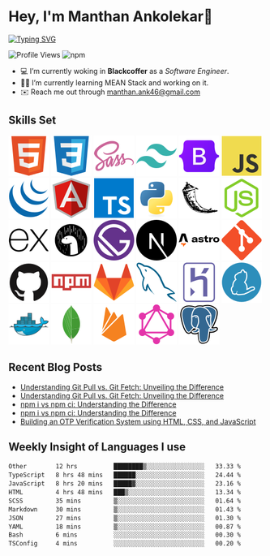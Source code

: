 # Hey, I'm Manthan Ankolekar👋

[![Typing SVG](https://readme-typing-svg.demolab.com?font=Fira+Code&pause=1000&width=435&lines=Front+End+Developer;Learn%2C+Build%2C+Repeat)](https://git.io/typing-svg)

![Profile Views](https://komarev.com/ghpvc/?username=manthanank&color=brightgreen)
![npm](https://img.shields.io/npm/dt/manthanank)
<!-- ![npm](https://img.shields.io/npm/dw/manthanank)
![npm](https://img.shields.io/npm/dm/manthanank)
![npm](https://img.shields.io/npm/dy/manthanank) -->

- 💻 I’m currently woking in **Blackcoffer** as a *Software Engineer*.
- 🧑‍💻 I’m currently learning MEAN Stack and working on it.
- ✉️ Reach me out through [manthan.ank46@gmail.com](mailto:manthan.ank46@gmail.com)

## Skills Set

![HTML5](/assets/svg/html.svg)
![CSS3](/assets/svg/css.svg)
![SASS](/assets/svg/sass.svg)
![TailwindCSS](/assets/svg/tailwindcss.svg)
![Bootstrap](/assets/svg/bootstrap.svg)
![JavaScript](/assets/svg/javascript.svg)
![jQuery](/assets/svg/jquery.svg)
![Angular](/assets/svg/angular.svg)
![Typescript](/assets/svg/typescript.svg)
![Python](/assets/svg/python.svg)
![Flask](/assets/svg/flask.svg)
![Node.js](/assets/svg/nodejs.svg)
![Express](/assets/svg/express.svg)
![Deno](/assets/svg/deno.svg)
![Gatsby](/assets/svg/gatsby.svg)
![NextJs](/assets/svg/nextjs.svg)
![Astro](/assets/svg/astro.svg)
![Git](/assets/svg/git.svg)
![GitHub](/assets/svg/github.svg)
![Npm](/assets/svg/npm.svg)
![GitLab](/assets/svg/gitlab.svg)
![MySQL](/assets/svg/mysql.svg)
![Heroku](/assets/svg/heroku.svg)
![Yarn](/assets/svg/yarn.svg)
![Docker](/assets/svg/docker.svg)
![MongoDB](/assets/svg//mongodb.svg)
![Firebase](/assets/svg/firebase.svg)
![GraphQL](/assets/svg/graphql.svg)
![Postgresql](/assets/svg/postgresql.svg)

## Recent Blog Posts

<!-- BLOG-POST-LIST:START -->
- [Understanding Git Pull vs. Git Fetch: Unveiling the Difference](https://manthanank.hashnode.dev/understanding-git-pull-vs-git-fetch-unveiling-the-difference)
- [Understanding Git Pull vs. Git Fetch: Unveiling the Difference](https://dev.to/manthanank/understanding-git-pull-vs-git-fetch-unveiling-the-difference-52i8)
- [npm i vs npm ci: Understanding the Difference](https://manthanank.hashnode.dev/npm-i-vs-npm-ci-understanding-the-difference)
- [npm i vs npm ci: Understanding the Difference](https://dev.to/manthanank/npm-i-vs-npm-ci-understanding-the-difference-2pfk)
- [Building an OTP Verification System using HTML, CSS, and JavaScript](https://dev.to/manthanank/building-an-otp-verification-system-using-html-css-and-javascript-2dlk)
<!-- BLOG-POST-LIST:END -->

## Weekly Insight of Languages I use

<!--START_SECTION:waka-->

```txt
Other        12 hrs          ████████▒░░░░░░░░░░░░░░░░   33.33 %
TypeScript   8 hrs 48 mins   ██████░░░░░░░░░░░░░░░░░░░   24.44 %
JavaScript   8 hrs 20 mins   █████▓░░░░░░░░░░░░░░░░░░░   23.16 %
HTML         4 hrs 48 mins   ███▒░░░░░░░░░░░░░░░░░░░░░   13.34 %
SCSS         35 mins         ▒░░░░░░░░░░░░░░░░░░░░░░░░   01.64 %
Markdown     30 mins         ▒░░░░░░░░░░░░░░░░░░░░░░░░   01.43 %
JSON         27 mins         ▒░░░░░░░░░░░░░░░░░░░░░░░░   01.30 %
YAML         18 mins         ▒░░░░░░░░░░░░░░░░░░░░░░░░   00.87 %
Bash         6 mins          ░░░░░░░░░░░░░░░░░░░░░░░░░   00.30 %
TSConfig     4 mins          ░░░░░░░░░░░░░░░░░░░░░░░░░   00.20 %
```

<!--END_SECTION:waka-->
